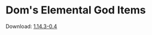 # Dom's Elemental God Items

Download: [1.14.3-0.4](https://github.com/Endershawn/lava/blob/1.14/build/libs/lava-1.14.3-0.4.jar)
